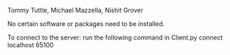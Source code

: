 Tommy Tuttle, Michael Mazzella, Nishit Grover

No certain software or packages need to be installed.

To connect to the server: run the following command in Client.py connect localhost 65100 <username>